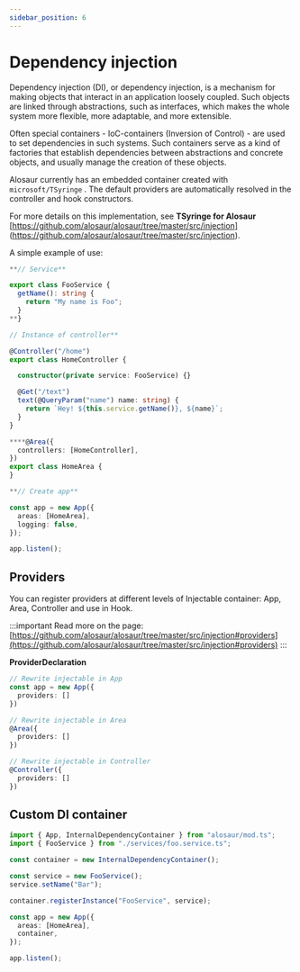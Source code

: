 ```yaml
---
sidebar_position: 6
---
```


# Dependency injection

Dependency injection (DI), or dependency injection, is a mechanism for making objects that interact in an application loosely coupled. Such objects are linked through abstractions, such as interfaces, which makes the whole system more flexible, more adaptable, and more extensible.

Often special containers - IoC-containers (Inversion of Control) - are used to set dependencies in such systems. Such containers serve as a kind of factories that establish dependencies between abstractions and concrete objects, and usually manage the creation of these objects.

Alosaur currently has an embedded container created with `microsoft/TSyringe` . The default providers are automatically resolved in the controller and hook constructors.

For more details on this implementation, see **TSyringe for Alosaur** [https://github.com/alosaur/alosaur/tree/master/src/injection] (https://github.com/alosaur/alosaur/tree/master/src/injection).

A simple example of use:

```ts
**// Service**

export class FooService {
  getName(): string {
    return "My name is Foo";
  }
**}

// Instance of controller**

@Controller("/home")
export class HomeController {

  constructor(private service: FooService) {}

  @Get("/text")
  text(@QueryParam("name") name: string) {
    return `Hey! ${this.service.getName()}, ${name}`;
  }
}

****@Area({
  controllers: [HomeController],
})
export class HomeArea {
}

**// Create app**

const app = new App({
  areas: [HomeArea],
  logging: false,
});

app.listen();
```

## **Providers**

You can register providers at different levels of Injectable container: App, Area, Controller and use in Hook.

:::important
 Read more on the page: [https://github.com/alosaur/alosaur/tree/master/src/injection#providers](https://github.com/alosaur/alosaur/tree/master/src/injection#providers)
:::

**ProviderDeclaration**

```ts
// Rewrite injectable in App
const app = new App({
  providers: []
})

// Rewrite injectable in Area
@Area({
  providers: []
})

// Rewrite injectable in Controller
@Controller({
  providers: []
})
```

## Custom DI container

```ts
import { App, InternalDependencyContainer } from "alosaur/mod.ts";
import { FooService } from "./services/foo.service.ts";

const container = new InternalDependencyContainer();

const service = new FooService();
service.setName("Bar");

container.registerInstance("FooService", service);

const app = new App({
  areas: [HomeArea],
  container,
});

app.listen();
```